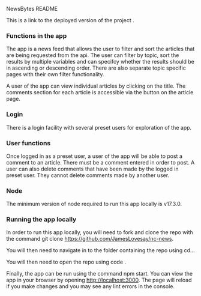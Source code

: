 NewsBytes README

This is a link to the deployed version of the project <to be inserted>.

### Functions in the app

The app is a news feed that allows the user to filter and sort the articles that are being requested from the api. The user can filter by topic, sort the results by multiple variables and can specifcy whether the results should be in ascending or descending order. There are also separate topic specific pages with their own filter functionality.

A user of the app can view individual articles by clicking on the title. The comments section for each article is accessible via the button on the article page. 

### Login

There is a login facility with several preset users for exploration of the app. 

### User functions

Once logged in as a preset user, a user of the app will be able to post a comment to an article. There must be a comment entered in order to post. A user can also delete comments that have been made by the logged in preset user. They cannot delete comments made by another user. 

### Node

The minimum version of node required to run this app locally is v17.3.0.

### Running the app locally

In order to run this app locally, you will need to fork and clone the repo with the command git clone https://github.com/JamesLovesay/nc-news. 

You will then need to navigate in to the folder containing the repo using cd...

You will then need to open the repo using code .

Finally, the app can be run using the command npm start. You can view the app in your browser by opening 
[http://localhost:3000](http://localhost:3000). The page will reload if you make changes and you may see any lint errors in the console. 


